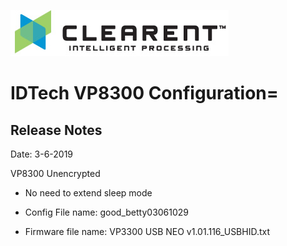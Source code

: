 ![Screenshot](docs/clearent_logo.jpg)

# IDTech VP8300 Configuration=

## Release Notes

Date: 3-6-2019

VP8300 Unencrypted

* No need to extend sleep mode

* Config File name: good_betty03061029

* Firmware file name: VP3300 USB NEO v1.01.116_USBHID.txt
